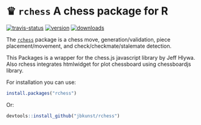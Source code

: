 # ♛ `rchess` A chess package for R

[![travis-status](https://api.travis-ci.org/jbkunst/rchess.svg)](https://travis-ci.org/jbkunst/rchess)
[![version](http://www.r-pkg.org/badges/version/rchess)](http://www.r-pkg.org/pkg/rchess)
[![downloads](http://cranlogs.r-pkg.org/badges/rchess)](http://www.r-pkg.org/pkg/rchess)

The [`rchess`](http://jkunst.com/rchess) package is a chess move, generation/validation, piece placement/movement, and check/checkmate/stalemate detection.
 
This Packages is a wrapper for the chess.js javascript library
by Jeff Hlywa. Also rchess integrates htmlwidget for plot chessboard using chessboardjs library.
 
For installation you can use:

```r
install.packages("rchess")
```

Or:

```r
devtools::install_github("jbkunst/rchess")
```